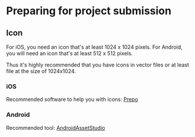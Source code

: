 # Preparing for project submission


## Icon

For iOS, you need an icon that's at least 1024 x 1024 pixels. 
For Android, you will need an icon that's at least 512 x 512 pixels.

Thus it's highly recommended that you have icons in vector files or at least file at the size of 1024x1024.

### iOS

Recommended software to help you with icons: [Prepo](https://itunes.apple.com/ca/app/prepo/id476533227?mt=12)


### Android
Recommended tool: [AndroidAssetStudio](https://romannurik.github.io/AndroidAssetStudio/icons-launcher.html#foreground.type=image&foreground.space.trim=1&foreground.space.pad=0.05&foreColor=rgba(96%2C%20125%2C%20139%2C%200)&backColor=rgb(96%2C%20125%2C%20139)&crop=0&backgroundShape=square&effects=none&name=ic_launcher)


